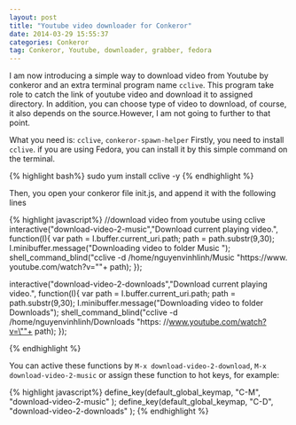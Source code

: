 ```yaml
---
layout: post
title: "Youtube video downloader for Conkeror"
date: 2014-03-29 15:55:37
categories: Conkeror
tag: Conkeror, Youtube, downloader, grabber, fedora
---
```

I am now introducing a simple way to download video from Youtube by conkeror and an extra terminal program name `cclive`. This program take role to catch the link of youtube video and download it to assigned directory. In addition, you can choose type of video to download, of course, it also depends on the source.However, I am not going to further to that point.

What you need is: `cclive`, `conkeror-spawn-helper`
Firstly, you need to install `cclive`. if you are using Fedora, you can install it by this simple command on the terminal.

{% highlight bash%}
sudo yum install cclive -y
{% endhighlight %}

Then, you open your conkeror file init.js, and append it with  the following lines

{% highlight javascript%}
//download video from youtube using cclive
interactive("download-video-2-music","Download current playing video.",
			function(I){
			  var path = I.buffer.current_uri.path;
			  path = path.substr(9,30);
   			  I.minibuffer.message("Downloading video to folder Music ");
			  shell_command_blind("cclive -d /home/nguyenvinhlinh/Music \"https://www.
			  							  youtube.com/watch?v=\""+ path);
			});

interactive("download-video-2-downloads","Download current playing video.",
			function(I){
			  var path = I.buffer.current_uri.path;
			  path = path.substr(9,30);
			  I.minibuffer.message("Downloading video to folder Downloads");
			  shell_command_blind("cclive -d /home/nguyenvinhlinh/Downloads \"https:
			  							  	 //www.youtube.com/watch?v=\""+ path);
			});

{% endhighlight %}

You can active these functions by `M-x download-video-2-download`, `M-x download-video-2-music` or assign these function to hot keys, for example:

{% highlight javascript%}
define_key(default_global_keymap, "C-M", "download-video-2-music" );
define_key(default_global_keymap, "C-D", "download-video-2-downloads" );
{% endhighlight %}
